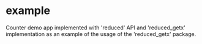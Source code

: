 # example

Counter demo app implemented with 'reduced' API and 'reduced_getx' implementation as an example of the usage of the 'reduced_getx' package.
